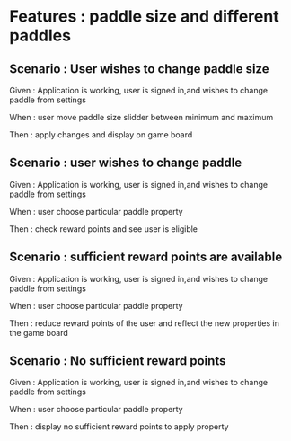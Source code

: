 
# Features : paddle size and different paddles

## Scenario : User wishes to change paddle size

Given : Application is working, user is signed in,and wishes
to change paddle from settings

When : user move paddle size slidder between minimum and maximum

Then : apply changes and display on game board

## Scenario : user wishes to change paddle

Given : Application is working, user is signed in,and wishes
to change paddle from settings

When : user choose particular paddle property

Then : check reward points and see user is eligible

## Scenario : sufficient reward points are available

Given : Application is working, user is signed in,and wishes
to change paddle from settings

When : user choose particular paddle property

Then : reduce reward points of the user and reflect the new properties
in the game board

## Scenario : No sufficient reward points

Given : Application is working, user is signed in,and wishes
to change paddle from settings

When : user choose particular paddle property

Then : display no sufficient reward points to apply property
